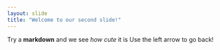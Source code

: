 ```yaml
---
layout: slide
title: "Welcome to our second slide!"
---
```

Try a **markdown** and we see *how cute* it is 
Use the left arrow to go back!
